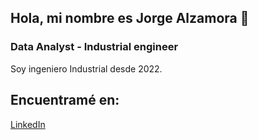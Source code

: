 ## **Hola, mi nombre es Jorge Alzamora** 👋
### Data Analyst - Industrial engineer
Soy ingeniero Industrial desde 2022.

## Encuentramé en:
[LinkedIn](https://www.linkedin.com/in/jorge-alzamora-nisperuza/)
</br>

<!--
**Jorge010101/Jorge010101** is a ✨ _special_ ✨ repository because its `README.md` (this file) appears on your GitHub profile.

Here are some ideas to get you started:

- 🔭 I’m currently working on ...
- 🌱 I’m currently learning ...
- 👯 I’m looking to collaborate on ...
- 🤔 I’m looking for help with ...
- 💬 Ask me about ...
- 📫 How to reach me: ...
- 😄 Pronouns: ...
- ⚡ Fun fact: ...
-->
